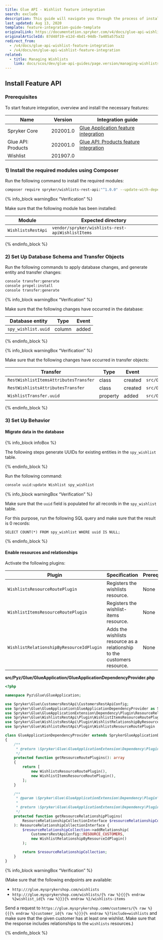 ```yaml
---
title: Glue API - Wishlist feature integration
search: exclude
description: This guide will navigate you through the process of installing and configuring the Wishlist API feature in Spryker OS.
last_updated: Aug 13, 2020
template: feature-integration-guide-template
originalLink: https://documentation.spryker.com/v4/docs/glue-api-wishlist-feature-integration
originalArticleId: 87d48f19-e12d-4bd1-94db-7a405a575a32
redirect_from:
  - /v4/docs/glue-api-wishlist-feature-integration
  - /v4/docs/en/glue-api-wishlist-feature-integration
related:
  - title: Managing Wishlists
    link: docs/scos/dev/glue-api-guides/page.version/managing-wishlists/managing-wishlists.html
---
```


## Install Feature API

### Prerequisites

To start feature integration, overview and install the necessary features:

|Name|Version|Integration guide|
|---|---|---|
Spryker Core|202001.0|[Glue Application feature integration](/docs/scos/dev/feature-integration-guides/{{page.version}}/glue-api/glue-api-glue-application-feature-integration.html)|
| Glue API: Products | 202001.0 | [Glue API: Products feature integration](/docs/scos/dev/feature-integration-guides/{{page.version}}/glue-api/glue-api-product-feature-integration.html) |
|Wishlist| 201907.0 |

### 1) Install the required modules using Composer

Run the following command to install the required modules:

```bash
composer require spryker/wishlists-rest-api:"^1.0.0" --update-with-dependencies
```

{% info_block warningBox “Verification” %}

Make sure that the following module has been installed:

|Module|Expected directory|
|---|---|
|`WishlistsRestApi`|`vendor/spryker/wishlists-rest-apiWishlistItems`|

{% endinfo_block %}

### 2) Set Up Database Schema and Transfer Objects

Run the following commands to apply database changes, and generate entity and transfer changes:

```bash
console transfer:generate
console propel:install
console transfer:generate
```

{% info_block warningBox “Verification” %}

Make sure that the following changes have occurred in the database:

|Database entity|Type|Event|
|---|---|---|
|`spy_wishlist.uuid`|column|added|

{% endinfo_block %}

{% info_block warningBox “Verification” %}

Make sure that the following changes have occurred in transfer objects:

|Transfer|Type|Event|Path|
|---|---|---|---|
|`RestWishlistItemsAttributesTransfer`|class|created|`src/Generated/Shared/Transfer/RestWishlistItemsAttributesTransfer`|
|`RestWishlistsAttributesTransfer`|class|created|`src/Generated/Shared/Transfer/RestWishlistsAttributesTransfer`|
|`WishlistTransfer.uuid`|property|added|`src/Generated/Shared/Transfer/WishlistTransfer`|

{% endinfo_block %}

### 3) Set Up Behavior

#### Migrate data in the database

{% info_block infoBox %}

The following steps generate UUIDs for existing entities in the `spy_wishlist` table.

{% endinfo_block %}

Run the following command:

```bash
console uuid:update Wishlist spy_wishlist
```
{% info_block warningBox “Verification” %}

Make sure that the `uuid` field is populated for all records in the `spy_wishlist` table.

For this purpose, run the following SQL query and make sure that the result is 0 records:

```
SELECT COUNT(*) FROM spy_wishlist WHERE uuid IS NULL;
```
{% endinfo_block %}

#### Enable resources and relationships

Activate the following plugins:

|Plugin|Specification|Prerequisites|Namespace|
|---|---|---|---|
|`WishlistsResourceRoutePlugin`|Registers the wishlists resource.|None|`Spryker\Glue\WishlistsRestApi\Plugin`|
|`WishlistItemsResourceRoutePlugin`|Registers the wishlist-items resource.|None|`Spryker\Glue\WishlistsRestApi\Plugin`|
|`WishlistRelationshipByResourceIdPlugin`|Adds the wishlists resource as a relationship to the customers resource.|None|`Spryker\Glue\WishlistsRestApi\Plugin`|

**src/Pyz/Glue/GlueApplication/GlueApplicationDependencyProvider.php**

```php
<?php

namespace Pyz\Glue\GlueApplication;

use Spryker\Glue\CustomersRestApi\CustomersRestApiConfig;
use Spryker\Glue\GlueApplication\GlueApplicationDependencyProvider as SprykerGlueApplicationDependencyProvider;
use Spryker\Glue\GlueApplicationExtension\Dependency\Plugin\ResourceRelationshipCollectionInterface;
use Spryker\Glue\WishlistsRestApi\Plugin\WishlistItemsResourceRoutePlugin;
use Spryker\Glue\WishlistsRestApi\Plugin\WishlistRelationshipByResourceIdPlugin;
use Spryker\Glue\WishlistsRestApi\Plugin\WishlistsResourceRoutePlugin

class GlueApplicationDependencyProvider extends SprykerGlueApplicationDependencyProvider
{
    /**
     * @return \Spryker\Glue\GlueApplicationExtension\Dependency\Plugin\ResourceRoutePluginInterface[]
     */
    protected function getResourceRoutePlugins(): array
    {
        return [
            new WishlistsResourceRoutePlugin(),
            new WishlistItemsResourceRoutePlugin(),
        ];
    }

    /**
     * @param \Spryker\Glue\GlueApplicationExtension\Dependency\Plugin\ResourceRelationshipCollectionInterface $resourceRelationshipCollection
     *
     * @return \Spryker\Glue\GlueApplicationExtension\Dependency\Plugin\ResourceRelationshipCollectionInterface
     */
    protected function getResourceRelationshipPlugins(
        ResourceRelationshipCollectionInterface $resourceRelationshipCollection
    ): ResourceRelationshipCollectionInterface {
        $resourceRelationshipCollection->addRelationship(
            CustomersRestApiConfig::RESOURCE_CUSTOMERS,
            new WishlistRelationshipByResourceIdPlugin()
        );

        return $resourceRelationshipCollection;
    }
}
```

{% info_block warningBox “Verification” %}

(Make sure that the following endpoints are available:
- `http:///glue.mysprykershop.com/wishlists`
- `http:///glue.mysprykershop.com/wishlists/{% raw %}{{{% endraw %}wishlist_id{% raw %}}}{% endraw %}/wishlists-items`

Send a request to `https://glue.mysprykershop.comm/customers/{% raw %}{{{% endraw %}customer_id{% raw %}}}{% endraw %}?include=wishlists` and make sure that the given customer has at least one wishlist. Make sure that the response includes relationships to the `wishlists` resources.)

{% endinfo_block %}